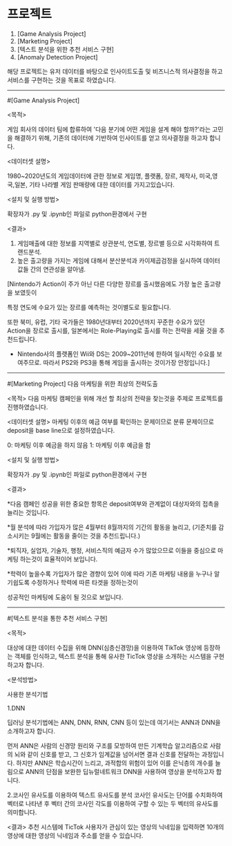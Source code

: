 # 프로젝트

1. [Game Analysis Project]
2. [Marketing Project]
3. [텍스트 분석을 위한 추천 서비스 구현]
4. [Anomaly Detection Project]



 해당 프로젝트는 유저 데이터를 바탕으로 인사이트도출 및 비즈니스적 의사결정을 하고 서비스를 구현하는 것을 목표로 하였습니다.


----------------------------------------------------------------------------------------------------------------------------------------------


#[Game Analysis Project]


<목적>

게임 회사의 데이터 팀에 합류하여 '다음 분기에 어떤 게임을 설계 해야 할까?'라는 고민을 해결하기 위해, 기존의 데이터에 기반하여 인사이트를 얻고 의사결정을 하고자 합니다.


<데이터셋 설명>

1980~2020년도의 게임데이터에 관한 정보로 게임명, 플랫폼, 장르, 제작사, 미국,영국,일본, 기타 나라별 게임 판매량에 대한 데이터를 가지고있습니다.

<설치 및 실행 방법>

확장자가 .py 및 .ipynb인 파일로 python환경에서 구현

<결과>

1. 게임매출에 대한 정보를 지역별로 상관분석, 연도별, 장르별 등으로 시각화하여 트랜드분석.
2. 높은 출고량을 가지는 게임에 대해서 분산분석과 카이제곱검정을 실시하여 데이터 값들 간의 연관성을 알아냄.

[Nintendo가 Action이 주가 아닌 다른 다양한 장르를 출시했음에도 가장 높은 출고량을 보였듯이

특정 연도에 수요가 있는 장르를 예측하는 것이별도로 필요합니다.

또한 북미, 유럽, 기타 국가들은 1980년대부터 2020년까지 꾸준한 수요가 있던 Action을 장르로 출시를,
일본에서는 Role-Playing로 출시를 하는 전략을 세울 것을 추천드립니다.

+ Nintendo사의 플랫폼인 Wii와 DS는 2009~2011년에 한하여 일시적인 수요를 보여주므로.
따라서 PS2와 PS3을 통해 게임을 출시하는 것이가장 안정입니다.]




----------------------------------------------------------------------------------------------------------------------------------------------





#[Marketing Project] 다음 마케팅을 위한 최상의 전략도출

<목적>
다음 마케팅 캠페인을 위해 개선 할 최상의 전략을 찾는것을 주제로 프로젝트를 진행하였습니다.


<데이터셋 설명>
마케팅 이후의 예금 여부를 확인하는 문제이므로 분류 문제이므로 deposit을 base line으로 설정하였습니다.

0: 마케팅 이후 예금을 하지 않음
1: 마케팅 이후 예금을 함

<설치 및 실행 방법>

확장자가 .py 및 .ipynb인 파일로 python환경에서 구현


<결과>

*다음 캠페인 성공을 위한 중요한 항목은 deposit여부와 관계없이 대상자와의 접촉을 늘리는 것입니다.

*월 분석에 따라 가입자가 많은 4월부터 8월까지의 기간의 활동을 늘리고, (기준치를 감소시키는 9월에는 활동을 줄이는 것을 추천드립니다.)

*퇴직자, 실업자, 기술자, 행정, 서비스직의 예금자 수가 많았으므로 이들을 중심으로 마케팅 하는것이 효율적이어 보입니다.

*학력이 높을수록 가입자가 많은 경향이 있어 이에 따라 기존 마케팅 내용을 누구나 알기쉽도록 수정하거나 학력에 따른 타겟을 정하는것이

성공적인 마케팅에 도움이 될 것으로 보입니다.


----------------------------------------------------------------------------------------------------------------------------------------------
#[텍스트 분석을 통한 추천 서비스 구현]


<목적>

대상에 대한 데이터 수집을 위해 DNN(심층신경망)을 이용하여 TikTok 영상에 등장하는 객체를 인식하고,
텍스트 분석을 통해 유사한 TicTok 영상을 소개하는 시스템을 구현하고자 합니다.


<분석방법>

사용한 분석기법


1.DNN

딥러닝 분석기법에는 ANN, DNN, RNN, CNN 등이 있는데 여기서는 ANN과 DNN을 소개하고자 합니다.

먼저 ANN은 사람의 신경망 원리와 구조를 모방하여 만든 기계학습 알고리즘으로 사람의 뇌와 같이 신호를 받고, 그 신호가 임계값을 넘어서면 결과 신호를 전달하는 과정입니다. 하지만 ANN은 학습시간이 느리고, 과적합의 위험이 있어 이를 은닉층의 개수를 늘림으로 ANN의 단점을 보완한 딥뉴럴네트워크 DNN을 사용하여 영상을 분석하고자 합니다.



2.코사인 유사도를 이용하여 텍스트 유사도를 분석
코사인 유사도는 단어를 수치화하여 벡터로 나타낸 후 벡터 간의 코사인 각도를 이용하여 구할 수 있는 두 벡터의 유사도를 의미합니다.


<결과>
추천 시스템에 TicTok 사용자가 관심이 있는 영상의 닉네임을 입력하면 10개의 영상에 대한 영상의 닉네임과 주소를 얻을 수 있습니다. 
